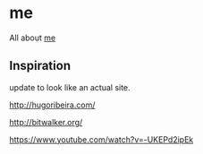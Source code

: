 # me
All about [me](crowdhailer.me)

## Inspiration
update to look like an actual site.

http://hugoribeira.com/

http://bitwalker.org/

https://www.youtube.com/watch?v=-UKEPd2ipEk
